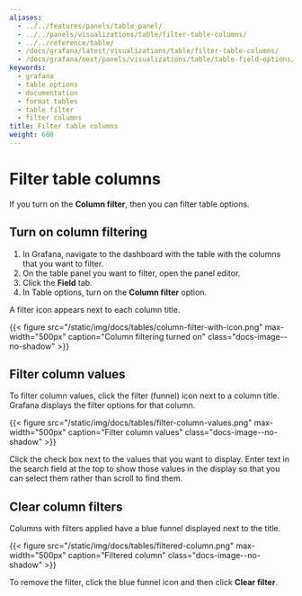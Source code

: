 ```yaml
---
aliases:
  - ../../features/panels/table_panel/
  - ../../panels/visualizations/table/filter-table-columns/
  - ../../reference/table/
  - /docs/grafana/latest/visualizations/table/filter-table-columns/
  - /docs/grafana/next/panels/visualizations/table/table-field-options/
keywords:
  - grafana
  - table options
  - documentation
  - format tables
  - table filter
  - filter columns
title: Filter table columns
weight: 600
---
```


# Filter table columns

If you turn on the **Column filter**, then you can filter table options.

## Turn on column filtering

1. In Grafana, navigate to the dashboard with the table with the columns that you want to filter.
1. On the table panel you want to filter, open the panel editor.
1. Click the **Field** tab.
1. In Table options, turn on the **Column filter** option.

A filter icon appears next to each column title.

{{< figure src="/static/img/docs/tables/column-filter-with-icon.png" max-width="500px" caption="Column filtering turned on" class="docs-image--no-shadow" >}}

## Filter column values

To filter column values, click the filter (funnel) icon next to a column title. Grafana displays the filter options for that column.

{{< figure src="/static/img/docs/tables/filter-column-values.png" max-width="500px" caption="Filter column values" class="docs-image--no-shadow" >}}

Click the check box next to the values that you want to display. Enter text in the search field at the top to show those values in the display so that you can select them rather than scroll to find them.

## Clear column filters

Columns with filters applied have a blue funnel displayed next to the title.

{{< figure src="/static/img/docs/tables/filtered-column.png" max-width="500px" caption="Filtered column" class="docs-image--no-shadow" >}}

To remove the filter, click the blue funnel icon and then click **Clear filter**.
